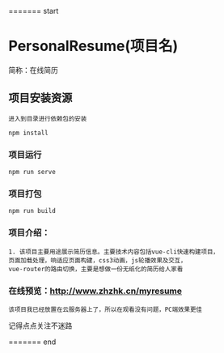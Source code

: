 ======= start
# PersonalResume(项目名)
 简称：在线简历
## 项目安装资源
```
进入到目录进行依赖包的安装

npm install
```

### 项目运行
```
npm run serve
```

### 项目打包
```
npm run build
```
### 项目介绍：
    1. 该项目主要用途展示简历信息。主要技术内容包括vue-cli快速构建项目，
    页面加载处理，响适应页面构建，css3动画，js轮播效果及交互，
    vue-router的路由切换，主要是想做一份无纸化的简历给人家看

### 在线预览：http://www.zhzhk.cn/myresume
    该项目我已经放置在云服务器上了，所以在观看没有问题，PC端效果更佳

   记得点点关注不迷路

======= end



